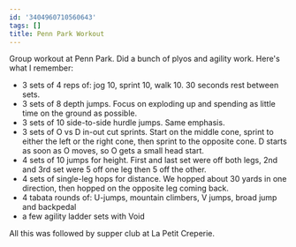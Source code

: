 ```yaml
---
id: '3404960710560643'
tags: []
title: Penn Park Workout
---
```


Group workout at Penn Park. Did a bunch of plyos and agility work. Here's what I remember:

- 3 sets of 4 reps of: jog 10, sprint 10, walk 10. 30 seconds rest between sets.
- 3 sets of 8 depth jumps. Focus on exploding up and spending as little time on the ground as possible.
- 3 sets of 10 side-to-side hurdle jumps. Same emphasis.
- 3 sets of O vs D in-out cut sprints. Start on the middle cone, sprint to either the left or the right cone, then sprint to the opposite cone. D starts as soon as O moves, so O gets a small head start.
- 4 sets of 10 jumps for height. First and last set were off both legs, 2nd and 3rd set were 5 off one leg then 5 off the other.
- 4 sets of single-leg hops for distance. We hopped about 30 yards in one direction, then hopped on the opposite leg coming back.
- 4 tabata rounds of: U-jumps, mountain climbers, V jumps, broad jump and backpedal
- a few agility ladder sets with Void

All this was followed by supper club at La Petit Creperie.
